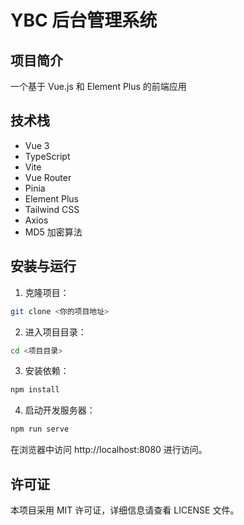 # YBC 后台管理系统

## 项目简介

一个基于 Vue.js 和 Element Plus 的前端应用

## 技术栈

- Vue 3
- TypeScript
- Vite
- Vue Router
- Pinia
- Element Plus
- Tailwind CSS
- Axios
- MD5 加密算法

## 安装与运行

1. 克隆项目：

```bash
git clone <你的项目地址>
```

2. 进入项目目录：

```bash
cd <项目目录>
```

3. 安装依赖：

```bash
npm install
```

4. 启动开发服务器：

```bash
npm run serve
```

在浏览器中访问 http://localhost:8080 进行访问。

## 许可证

本项目采用 MIT 许可证，详细信息请查看 LICENSE 文件。
